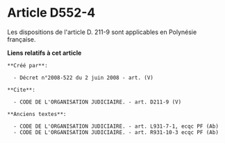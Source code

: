 # Article D552-4

Les dispositions de l'article D. 211-9 sont applicables en Polynésie française.

**Liens relatifs à cet article**

	**Créé par**:

	  - Décret n°2008-522 du 2 juin 2008 - art. (V)

	**Cite**:

	  - CODE DE L'ORGANISATION JUDICIAIRE. - art. D211-9 (V)

	**Anciens textes**:

	  - CODE DE L'ORGANISATION JUDICIAIRE. - art. L931-7-1, ecqc PF (Ab)
	  - CODE DE L'ORGANISATION JUDICIAIRE. - art. R931-10-3 ecqc PF (Ab)
